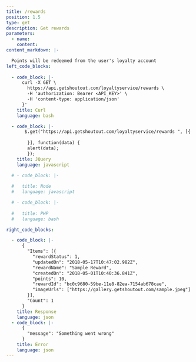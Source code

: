 ```yaml
---
title: /rewards
position: 1.5
type: get
description: Get rewards
parameters:
  - name: 
    content: 
content_markdown: |-

  Points will be redeemed from the user's loyalty account
left_code_blocks:
 
  - code_block: |-
      curl -X GET \
        https://api.getshoutout.com/loyaltyservice/rewards \
        -H 'authorization: Bearer <API_KEY>' \
        -H 'content-type: application/json'
      }'
    title: Curl
    language: bash

  - code_block: |-
       $.get("https://api.getshoutout.com/loyaltyservice/rewards ", [{
        
        }], function(data) {
        alert(data);
        });
    title: JQuery
    language: javascript

  # - code_block: |-
      
  #   title: Node
  #   language: javascript

  # - code_block: |-
      
  #   title: PHP
  #   language: bash

right_code_blocks:

  - code_block: |-
      {
        "Items": [{
          "rewardStatus": 1,
          "updatedOn": "2018-05-17T10:47:02.982Z",
          "rewardName": "Sample Reward",
          "createdOn": "2018-05-01T10:40:36.841Z",
          "points": 10,
          "rewardId": "bc0c9680-59be-11e8-82ea-7154ab678cae",
          "imageUrls": ["https://gallery.getshoutout.com/sample.jpeg"]
        }],
        "Count": 1
      }
    title: Response
    language: json
  - code_block: |-
      {
        "message": "Something went wrong"
      }
    title: Error
    language: json
---
```



